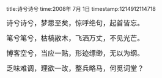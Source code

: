 title:诗兮诗兮
time:2008年 7月 1日
timestamp:1214912114718

<P><FONT size=4>诗兮诗兮，梦思至矣，惊呼绝句，起首皆忘。</FONT></P>
<P><FONT size=4>笔兮笔兮，枯槁散木，飞洒万丈，不见光芒。</FONT></P>
<P><FONT size=4>博客空兮，当应一贴，形迹缥缈，无以为纲。</FONT></P>
<P><FONT size=4>乏味难调，理欲一改，整兵略马，何觅词堂？</FONT></P>